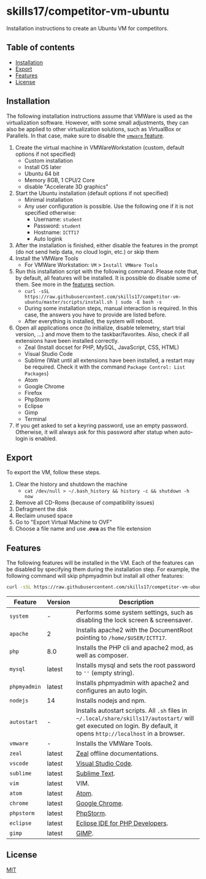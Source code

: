# skills17/competitor-vm-ubuntu

Installation instructions to create an Ubuntu VM for competitors.

## Table of contents

- [Installation](#installation)
- [Export](#export)
- [Features](#features)
- [License](#license)

## Installation

The following installation instructions assume that VMWare is used as the virtualization software.
However, with some small adjustments, they can also be applied to other virtualization solutions, such as VirtualBox or Parallels.
In that case, make sure to disable the [`vmware` feature](#features).

1. Create the virtual machine in VMWareWorkstation (custom, default options if not specified)
    * Custom installation
    * Install OS later
    * Ubuntu 64 bit
    * Memory 8GB, 1 CPU/2 Core
    * disable "Accelerate 3D graphics"
1. Start the Ubuntu installation (default options if not specified)
    * Minimal installation
    * Any user configuration is possible. Use the following one if it is not specified otherwise:
        * Username: `student`
        * Password: `student`
        * Hostname: `ICTT17`
        * Auto logink
1. After the installation is finished, either disable the features in the prompt (do not send help data, no cloud login, etc.) or skip them
1. Install the VMWare Tools
    * For VMWare Workstation: `VM` > `Install VMWare Tools`
1. Run this installation script with the following command. Please note that, by default, all features will be installed. It is possible do disable some of them. See more in the [features](#features) section.
    * `curl -sSL https://raw.githubusercontent.com/skills17/competitor-vm-ubuntu/master/scripts/install.sh | sudo -E bash -s`
    * During some installation steps, manual interaction is required. In this case, the answers you have to provide are listed before.
    * After everything is installed, the system will reboot.
1. Open all applications once (to initialize, disable telemetry, start trial version, ...) and move them to the taskbar/favorites. Also, check if all extensions have been installed correctly.
    * Zeal (Install docset for PHP, MySQL, JavaScript, CSS, HTML)
    * Visual Studio Code
    * Sublime (Wait until all extensions have been installed, a restart may be required. Check it with the command `Package Control: List Packages`)
    * Atom
    * Google Chrome
    * Firefox
    * PhpStorm
    * Eclipse
    * Gimp
    * Terminal
1. If you get asked to set a keyring password, use an empty password. Otherwise, it will always ask for this password after statup when auto-login is enabled.

## Export

To export the VM, follow these steps.

1. Clear the history and shutdown the machine
    * `cat /dev/null > ~/.bash_history && history -c && shutdown -h now`
1. Remove all CD-Roms (because of compatibility issues)
1. Defragment the disk
1. Reclaim unused space
1. Go to "Export Virtual Machine to OVF"
1. Choose a file name and use **.ova** as the file extension

## Features

The following features will be installed in the VM.
Each of the features can be disabled by specifying them during the installation step.
For example, the following command will skip phpmyadmin but install all other features:

```bash
curl -sSL https://raw.githubusercontent.com/skills17/competitor-vm-ubuntu/master/scripts/install.sh | sudo -E bash -s -- --phpmyadmin=false
```

| Feature | Version | Description |
| - | - | - |
| `system` | - | Performs some system settings, such as disabling the lock screen & screensaver. |
| `apache` | 2 | Installs apache2 with the DocumentRoot pointing to `/home/$USER/ICTT17`. |
| `php` | 8.0 | Installs the PHP cli and apache2 mod, as well as composer. |
| `mysql` | latest | Installs mysql and sets the root password to `''` (empty string). |
| `phpmyadmin` | latest | Installs phpmyadmin with apache2 and configures an auto login. |
| `nodejs` | 14 | Installs nodejs and npm. |
| `autostart` | - | Installs autostart scripts. All `.sh` files in `~/.local/share/skills17/autostart/` will get executed on login. By default, it opens `http://localhost` in a browser. |
| `vmware` | - | Installs the VMWare Tools. |
| `zeal` | latest | [Zeal](https://zealdocs.org/) offline documentations. |
| `vscode` | latest | [Visual Studio Code](https://code.visualstudio.com/). |
| `sublime` | latest | [Sublime Text](https://www.sublimetext.com/). |
| `vim` | latest | VIM. |
| `atom` | latest | [Atom](https://atom.io/). |
| `chrome` | latest | [Google Chrome](https://www.google.com/chrome/). |
| `phpstorm` | latest | [PhpStorm](https://www.jetbrains.com/phpstorm/). |
| `eclipse` | latest | [Eclipse IDE for PHP Developers](https://www.eclipse.org/downloads/packages/release/2021-03/r/eclipse-ide-php-developers). |
| `gimp` | latest | [GIMP](https://www.gimp.org/). |

## License

[MIT](https://github.com/skills17/competitor-vm-ubuntu/blob/master/LICENSE)
